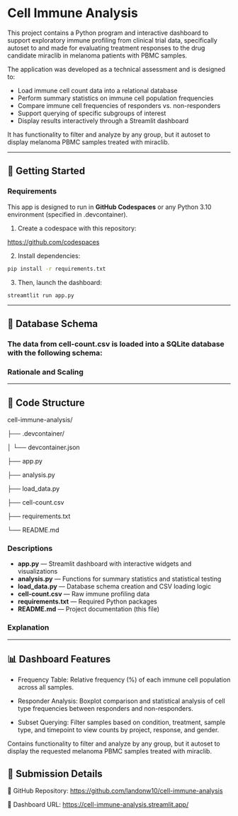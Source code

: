 # Cell Immune Analysis

This project contains a Python program and interactive dashboard to support exploratory immune profiling from clinical trial data, specifically autoset to and made for evaluating treatment responses to the drug candidate miraclib in melanoma patients with PBMC samples.

The application was developed as a technical assessment and is designed to:
- Load immune cell count data into a relational database
- Perform summary statistics on immune cell population frequencies
- Compare immune cell frequencies of responders vs. non-responders
- Support querying of specific subgroups of interest
- Display results interactively through a Streamlit dashboard

It has functionality to filter and analyze by any group, but it autoset to display melanoma PBMC samples treated with miraclib.

---

## 🚀 Getting Started

### Requirements
This app is designed to run in **GitHub Codespaces** or any Python 3.10 environment (specified in .devcontainer).

1. Create a codespace with this repository:

https://github.com/codespaces

2. Install dependencies:

```bash
pip install -r requirements.txt
```
3. Then, launch the dashboard:

```
streamtlit run app.py
```

---

## 🧱 Database Schema
### The data from cell-count.csv is loaded into a SQLite database with the following schema:

### Rationale and Scaling

---

## 🧠 Code Structure

cell-immune-analysis/

├── .devcontainer/

│   └── devcontainer.json

├── app.py

├── analysis.py

├── load_data.py

├── cell-count.csv

├── requirements.txt

└── README.md

### Descriptions

- **app.py** — Streamlit dashboard with interactive widgets and visualizations  
- **analysis.py** — Functions for summary statistics and statistical testing  
- **load_data.py** — Database schema creation and CSV loading logic  
- **cell-count.csv** — Raw immune profiling data  
- **requirements.txt** — Required Python packages  
- **README.md** — Project documentation (this file)

### Explanation


---

## 📊 Dashboard Features
- Frequency Table: Relative frequency (%) of each immune cell population across all samples.

- Responder Analysis: Boxplot comparison and statistical analysis of cell type frequencies between responders and non-responders.

- Subset Querying: Filter samples based on condition, treatment, sample type, and timepoint to view counts by project, response, and gender.

Contains functionality to filter and analyze by any group, but it autoset to display the requested melanoma PBMC samples treated with miraclib.

## 📎 Submission Details

📁 GitHub Repository: https://github.com/landonw10/cell-immune-analysis

🔗 Dashboard URL: https://cell-immune-analysis.streamlit.app/


